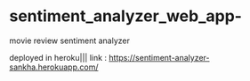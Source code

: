 # sentiment_analyzer_web_app-
movie review sentiment analyzer



deployed in heroku|||
link : https://sentiment-analyzer-sankha.herokuapp.com/
